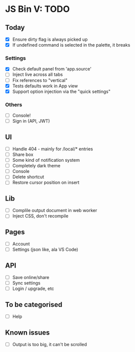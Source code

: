 # JS Bin V: TODO

## Today

- [x] Ensure dirty flag is always picked up
- [x] If undefined command is selected in the palette, it breaks

### Settings

- [x] Check default panel from 'app.source'
- [ ] Inject live across all tabs
- [ ] Fix references to "vertical"
- [x] Tests defaults work in App view
- [x] Support option injection via the "quick settings"

### Others

- [ ] Console!
- [ ] Sign in (API, JWT)

## UI

- [ ] Handle 404 - mainly for /local/* entries
- [ ] Share box
- [ ] Some kind of notification system
- [ ] Completely dark theme
- [ ] Console
- [ ] Delete shortcut
- [ ] Restore cursor position on insert

## Lib

- [ ] Complile output document in web worker
- [ ] Inject CSS, don't recompile

## Pages

- [ ] Account
- [ ] Settings (json like, ala VS Code)

## API

- [ ] Save online/share
- [ ] Sync settings
- [ ] Login / upgrade, etc

## To be categorised

- [ ] Help

## Known issues

- [ ] Output is too big, it can't be scrolled
